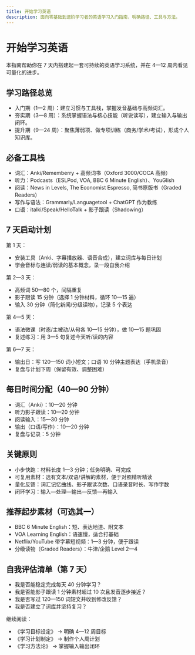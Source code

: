 ```yaml
---
title: 开始学习英语
description: 面向零基础到进阶学习者的英语学习入门指南，明确路径、工具与方法。
---
```


# 开始学习英语

本指南帮助你在 7 天内搭建起一套可持续的英语学习系统，并在 4—12 周内看见可量化的进步。

## 学习路径总览

- 入门期（1—2 周）：建立习惯与工具栈，掌握发音基础与高频词汇。
- 夯实期（3—8 周）：系统掌握语法与核心技能（听说读写），建立输入与输出闭环。
- 提升期（9—24 周）：聚焦薄弱项、做专项训练（商务/学术/考试），形成个人知识库。

## 必备工具栈

- 词汇：Anki/Rememberry + 高频词书（Oxford 3000/COCA 高频）
- 听力：Podcasts（ESLPod, VOA, BBC 6 Minute English）、YouGlish
- 阅读：News in Levels, The Economist Espresso, 简书原版书（Graded Readers）
- 写作与语法：Grammarly/Languagetool + ChatGPT 作为教练
- 口语：italki/Speak/HelloTalk + 影子跟读（Shadowing）

## 7 天启动计划

第 1 天：
- 安装工具（Anki、字幕播放器、语音合成），建立词库与每日计划
- 学会音标与连读/弱读的基本概念，录一段自我介绍

第 2—3 天：
- 高频词 50—80 个，间隔重复
- 影子跟读 15 分钟（选择 1 分钟材料，循环 10—15 遍）
- 输入 30 分钟（简化新闻/分级读物），记录 5 个表达

第 4—5 天：
- 语法微课（时态/主被动/从句各 10—15 分钟），做 10—15 题巩固
- 复述练习：用 3—5 句复述今天听/读的内容

第 6—7 天：
- 输出日：写 120—150 词小短文；口语 10 分钟主题表达（手机录音）
- 复盘与计划下周（保留有效、调整困难）

## 每日时间分配（40—90 分钟）

- 词汇（Anki）：10—20 分钟
- 听力影子跟读：10—20 分钟
- 阅读输入：15—30 分钟
- 输出（口语/写作）：10—20 分钟
- 复盘与记录：5 分钟

## 关键原则

- 小步快跑：材料长度 1—3 分钟；任务明确、可完成
- 可复用素材：选有文本/双语/讲解的素材，便于对照精听精读
- 量化反馈：词汇记忆曲线、影子跟读次数、口语录音时长、写作字数
- 闭环学习：输入—处理—输出—反馈—再输入

## 推荐起步素材（可选其一）

- BBC 6 Minute English：短、表达地道、附文本
- VOA Learning English：语速慢，适合打基础
- Netflix/YouTube 带字幕短视频：1—3 分钟，便于跟读
- 分级读物（Graded Readers）：牛津/企鹅 Level 2—4

## 自我评估清单（第 7 天）

- 我是否能稳定完成每天 40 分钟学习？
- 我是否能影子跟读 1 分钟素材超过 10 次且发音逐步接近？
- 我是否写过 120—150 词短文并收到修改反馈？
- 我是否建立了词库并坚持复习？

继续阅读：

- 《学习目标设定》 → 明确 4—12 周目标
- 《学习计划制定》 → 制作个人周计划
- 《学习方法论》 → 掌握输入输出闭环